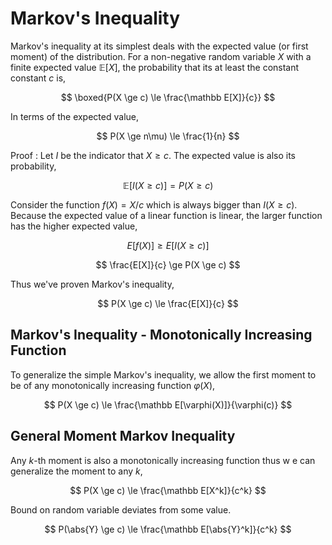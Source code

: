 #  Markov's Inequality

Markov's inequality at its simplest deals with the expected value (or first moment) of the distribution. For a non-negative random variable $X$ with a finite expected value $\mathbb E[X]$, the probability that its at least the constant constant $c$ is,

$$
\boxed{P(X \ge c) \le \frac{\mathbb E[X]}{c}}
$$

In terms of the expected value,

$$
P(X \ge n\mu) \le \frac{1}{n}
$$

Proof
: Let $I$ be the indicator that $X \ge c$. The expected value is also its probability,

  $$
  \mathbb E[I(X\ge c)] = P(X \ge c)
  $$

  Consider the function $f(X) = X/c$ which is always bigger than $I(X \ge c)$. Because the expected value of a linear function is linear, the larger function has the higher expected value,

  $$
  E[f(X)] \ge E[I(X \ge c)]
  $$

  $$
  \frac{E[X]}{c} \ge P(X \ge c)
  $$

  Thus we've proven Markov's inequality,

  $$
  P(X \ge c) \le \frac{E[X]}{c}
  $$


## Markov's Inequality - Monotonically Increasing Function

To generalize the simple Markov's inequality, we allow the first moment to be of any monotonically increasing function $\varphi(X)$,

$$
P(X \ge c) \le \frac{\mathbb E[\varphi(X)]}{\varphi(c)}
$$

## General Moment Markov Inequality

Any $k$-th moment is also a monotonically increasing function thus w e can generalize the moment to any $k$,

$$
P(X \ge c) \le \frac{\mathbb E[X^k]}{c^k}
$$

Bound on random variable deviates from some value.

$$
P(\abs{Y} \ge c) \le \frac{\mathbb E[\abs{Y}^k]}{c^k}
$$
